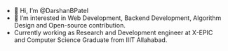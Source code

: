 - 👋 Hi, I’m @DarshanBPatel
- 👀 I’m interested in Web Development, Backend Development, Algorithm Design and Open-source contribution.
- Currently working as Research and Development engineer at X-EPIC and Computer Science Graduate from IIIT Allahabad.

<!---
DarshanBPatel/DarshanBPatel is a ✨ special ✨ repository because its `README.md` (this file) appears on your GitHub profile.
You can click the Preview link to take a look at your changes.
--->
